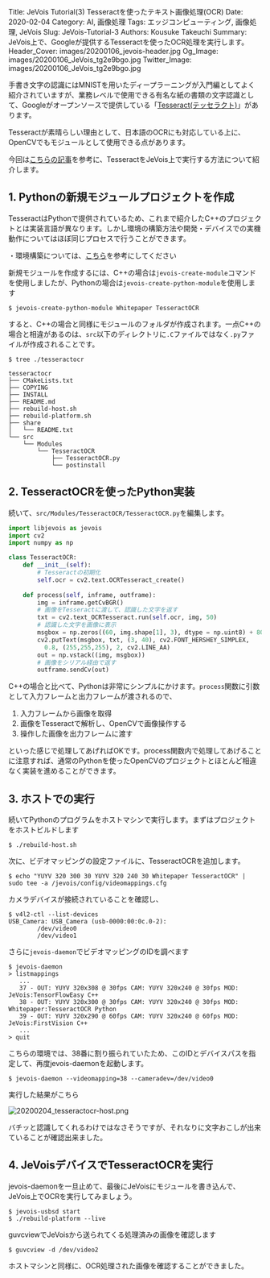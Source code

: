 Title: JeVois Tutorial(3) Tesseractを使ったテキスト画像処理(OCR)
Date: 2020-02-04
Category: AI, 画像処理
Tags: エッジコンピューティング, 画像処理, JeVois
Slug: JeVois-Tutorial-3
Authors: Kousuke Takeuchi
Summary: JeVois上で、Googleが提供するTesseractを使ったOCR処理を実行します。
Header_Cover: images/20200106_jevois-header.jpg
Og_Image: images/20200106_JeVois_tg2e9bgo.jpg
Twitter_Image: images/20200106_JeVois_tg2e9bgo.jpg

手書き文字の認識にはMNISTを用いたディープラーニングが入門編としてよく紹介されていますが、業務レベルで使用できる有名な紙の書類の文字認識として、Googleがオープンソースで提供している「[Tesseract(テッセラクト)](https://tesseract-ocr.github.io/)」があります。

Tesseractが素晴らしい理由として、日本語のOCRにも対応している上に、OpenCVでもモジュールとして使用できる点があります。

今回は[こちらの記事](http://jevois.org/tutorials/ProgrammerInvOCR.html)を参考に、TesseractをJeVois上で実行する方法について紹介します。

## 1. Pythonの新規モジュールプロジェクトを作成

TesseractはPythonで提供されているため、これまで紹介したC++のプロジェクトとは実装言語が異なります。しかし環境の構築方法や開発・デバイスでの実機動作についてはほぼ同じプロセスで行うことができます。

・環境構築については、[こちら](20200106_Ubuntu18.04でJeVois開発環境作成と、サンプルコードをコマンドラインから実行)を参考にしてください

新規モジュールを作成するには、C++の場合は`jevois-create-module`コマンドを使用しましたが、Pythonの場合は`jevois-create-python-module`を使用します

```shell
$ jevois-create-python-module Whitepaper TesseractOCR
```

すると、C++の場合と同様にモジュールのフォルダが作成されます。一点C++の場合と相違があるのは、`src`以下のディレクトリに`.C`ファイルではなく`.py`ファイルが作成されることです。

```shell
$ tree ./tesseractocr

tesseractocr
├── CMakeLists.txt
├── COPYING
├── INSTALL
├── README.md
├── rebuild-host.sh
├── rebuild-platform.sh
├── share
│   └── README.txt
└── src
    └── Modules
        └── TesseractOCR
            ├── TesseractOCR.py
            └── postinstall
```

## 2. TesseractOCRを使ったPython実装

続いて、`src/Modules/TesseractOCR/TesseractOCR.py`を編集します。

```python
import libjevois as jevois
import cv2
import numpy as np

class TesseractOCR:
    def __init__(self):
        # Tesseractの初期化
        self.ocr = cv2.text.OCRTesseract_create()
        
    def process(self, inframe, outframe):
        img = inframe.getCvBGR()
        # 画像をTesseractに渡して、認識した文字を返す
        txt = cv2.text_OCRTesseract.run(self.ocr, img, 50)
        # 認識した文字を画像に表示
        msgbox = np.zeros((60, img.shape[1], 3), dtype = np.uint8) + 80
        cv2.putText(msgbox, txt, (3, 40), cv2.FONT_HERSHEY_SIMPLEX,
          0.8, (255,255,255), 2, cv2.LINE_AA)
        out = np.vstack((img, msgbox))
        # 画像をシリアル経由で返す
        outframe.sendCv(out)
```

C++の場合と比べて、Pythonは非常にシンプルにかけます。`process`関数に引数として入力フレームと出力フレームが渡されるので、

1. 入力フレームから画像を取得
2. 画像をTesseractで解析し、OpenCVで画像操作する
3. 操作した画像を出力フレームに渡す

といった感じで処理してあげればOKです。process関数内で処理してあげることに注意すれば、通常のPythonを使ったOpenCVのプロジェクトとほとんど相違なく実装を進めることができます。

## 3. ホストでの実行

続いてPythonのプログラムをホストマシンで実行します。まずはプロジェクトをホストビルドします

```shell
$ ./rebuild-host.sh 
```

次に、ビデオマッピングの設定ファイルに、TesseractOCRを追加します。

```shell
$ echo "YUYV 320 300 30 YUYV 320 240 30 Whitepaper TesseractOCR" | sudo tee -a /jevois/config/videomappings.cfg
```

カメラデバイスが接続されていることを確認し、

```shell
$ v4l2-ctl --list-devices
USB_Camera: USB_Camera (usb-0000:00:0c.0-2):
        /dev/video0
        /dev/video1
```

さらに`jevois-daemon`でビデオマッピングのIDを調べます

```shell
$ jevois-daemon
> listmappings
   ...
   37 - OUT: YUYV 320x308 @ 30fps CAM: YUYV 320x240 @ 30fps MOD: JeVois:TensorFlowEasy C++
   38 - OUT: YUYV 320x300 @ 30fps CAM: YUYV 320x240 @ 30fps MOD: Whitepaper:TesseractOCR Python
   39 - OUT: YUYV 320x290 @ 60fps CAM: YUYV 320x240 @ 60fps MOD: JeVois:FirstVision C++
   ...
> quit
```

こちらの環境では、38番に割り振られていたため、このIDとデバイスパスを指定して、再度jevois-daemonを起動します。

```shell
$ jevois-daemon --videomapping=38 --cameradev=/dev/video0
```

実行した結果がこちら

![20200204_tesseractocr-host.png]()

バチッと認識してくれるわけではなさそうですが、それなりに文字おこしが出来ていることが確認出来ました。

## 4. JeVoisデバイスでTesseractOCRを実行

jevois-daemonを一旦止めて、最後にJeVoisにモジュールを書き込んで、JeVois上でOCRを実行してみましょう。

```shell
$ jevois-usbsd start
$ ./rebuild-platform --live
```

guvcviewでJeVoisから送られてくる処理済みの画像を確認します

```shell
$ guvcview -d /dev/video2
```

ホストマシンと同様に、OCR処理された画像を確認することができました。